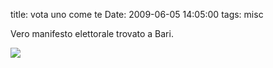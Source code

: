 title: vota uno come te
Date: 2009-06-05 14:05:00
tags: misc
 

Vero manifesto elettorale trovato a Bari.   

[![](http://aadm.files.wordpress.com/2009/06/p_1600_1200_cffec485-9995-4b87-aa76-10b689556cfa.jpeg)](http://aadm.files.wordpress.com/2009/06/p_1600_1200_cffec485-9995-4b87-aa76-10b689556cfa.jpeg)
